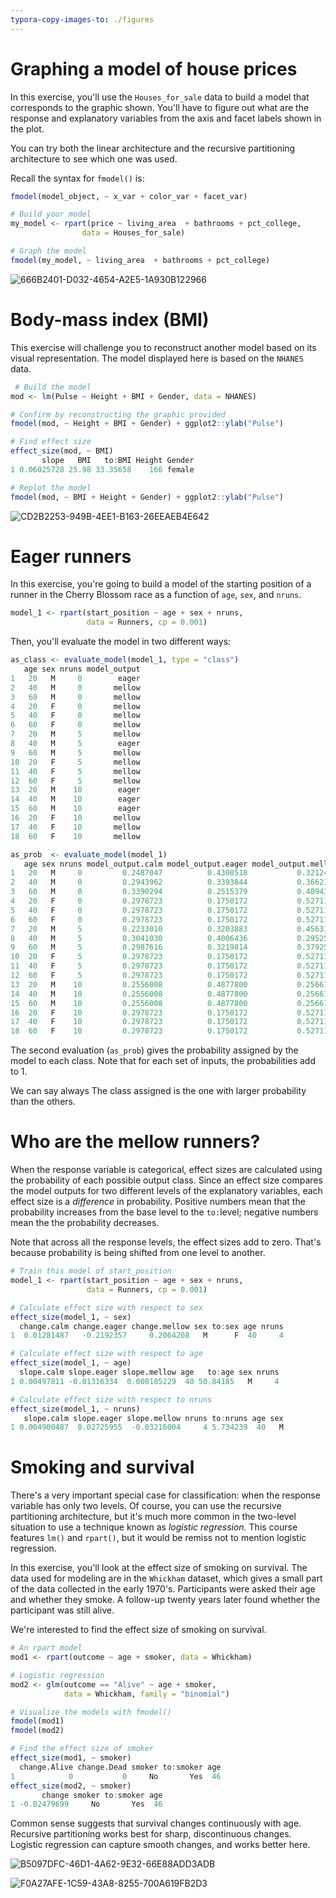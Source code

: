 ```yaml
---
typora-copy-images-to: ./figures
---
```


Graphing a model of house prices
===

In this exercise, you'll use the `Houses_for_sale` data to build a model that corresponds to the graphic shown. You'll have to figure out what are the response and explanatory variables from the axis and facet labels shown in the plot.

You can try both the linear architecture and the recursive partitioning architecture to see which one was used.

Recall the syntax for `fmodel()` is:

```R
fmodel(model_object, ~ x_var + color_var + facet_var)
```

```R
# Build your model
my_model <- rpart(price ~ living_area  + bathrooms + pct_college,
                data = Houses_for_sale)

# Graph the model
fmodel(my_model, ~ living_area  + bathrooms + pct_college)
```

![666B2401-D032-4654-A2E5-1A930B122966](figures/666B2401-D032-4654-A2E5-1A930B122966.png)

Body-mass index (BMI)
===

This exercise will challenge you to reconstruct another model based on its visual representation. The model displayed here is based on the `NHANES` data.

```R
 # Build the model
mod <- lm(Pulse ~ Height + BMI + Gender, data = NHANES)

# Confirm by reconstructing the graphic provided
fmodel(mod, ~ Height + BMI + Gender) + ggplot2::ylab("Pulse")

# Find effect size
effect_size(mod, ~ BMI)
       slope   BMI   to:BMI Height Gender
1 0.06025728 25.98 33.35658    166 female

# Replot the model
fmodel(mod, ~ BMI + Height + Gender) + ggplot2::ylab("Pulse")
```

![CD2B2253-949B-4EE1-B163-26EEAEB4E642](figures/CD2B2253-949B-4EE1-B163-26EEAEB4E642.png)

Eager runners
===

In this exercise, you're going to build a model of the starting position of a runner in the Cherry Blossom race as a function of `age`, `sex`, and `nruns`.

```R
model_1 <- rpart(start_position ~ age + sex + nruns, 
                 data = Runners, cp = 0.001)
```

Then, you'll evaluate the model in two different ways:

```R
as_class <- evaluate_model(model_1, type = "class")
   age sex nruns model_output
1   20   M     0        eager
2   40   M     0       mellow
3   60   M     0       mellow
4   20   F     0       mellow
5   40   F     0       mellow
6   60   F     0       mellow
7   20   M     5       mellow
8   40   M     5        eager
9   60   M     5       mellow
10  20   F     5       mellow
11  40   F     5       mellow
12  60   F     5       mellow
13  20   M    10        eager
14  40   M    10        eager
15  60   M    10        eager
16  20   F    10       mellow
17  40   F    10       mellow
18  60   F    10       mellow

as_prob  <- evaluate_model(model_1)
   age sex nruns model_output.calm model_output.eager model_output.mellow
1   20   M     0         0.2487047          0.4300518           0.3212435
2   40   M     0         0.2943962          0.3393844           0.3662194
3   60   M     0         0.3390294          0.2515379           0.4094327
4   20   F     0         0.2978723          0.1750172           0.5271105
5   40   F     0         0.2978723          0.1750172           0.5271105
6   60   F     0         0.2978723          0.1750172           0.5271105
7   20   M     5         0.2233010          0.3203883           0.4563107
8   40   M     5         0.3041030          0.4006436           0.2952534
9   60   M     5         0.2987616          0.3219814           0.3792570
10  20   F     5         0.2978723          0.1750172           0.5271105
11  40   F     5         0.2978723          0.1750172           0.5271105
12  60   F     5         0.2978723          0.1750172           0.5271105
13  20   M    10         0.2556008          0.4877800           0.2566191
14  40   M    10         0.2556008          0.4877800           0.2566191
15  60   M    10         0.2556008          0.4877800           0.2566191
16  20   F    10         0.2978723          0.1750172           0.5271105
17  40   F    10         0.2978723          0.1750172           0.5271105
18  60   F    10         0.2978723          0.1750172           0.5271105
```

The second evaluation (`as_prob`) gives the probability assigned by the model to each class. Note that for each set of inputs, the probabilities add to 1.

We can say always The class assigned is the one with larger probability than the others.

Who are the mellow runners?
===

When the response variable is categorical, effect sizes are calculated using the probability of each possible output class. Since an effect size compares the model outputs for two different levels of the explanatory variables, each effect size is a *difference* in probability. Positive numbers mean that the probability increases from the base level to the `to:`level; negative numbers mean the the probability decreases.

Note that across all the response levels, the effect sizes add to zero. That's because probability is being shifted from one level to another.

```R
# Train this model of start_position
model_1 <- rpart(start_position ~ age + sex + nruns, 
                 data = Runners, cp = 0.001)

# Calculate effect size with respect to sex
effect_size(model_1, ~ sex)
  change.calm change.eager change.mellow sex to:sex age nruns
1  0.01281487   -0.2192357     0.2064208   M      F  40     4

# Calculate effect size with respect to age
effect_size(model_1, ~ age)
  slope.calm slope.eager slope.mellow age   to:age sex nruns
1 0.00497811 -0.01316334  0.008185229  40 50.84185   M     4

# Calculate effect size with respect to nruns
effect_size(model_1, ~ nruns)
   slope.calm slope.eager slope.mellow nruns to:nruns age sex
1 0.004900487  0.02725955  -0.03216004     4 5.734239  40   M
```

Smoking and survival
===

There's a very important special case for classification: when the response variable has only two levels. Of course, you can use the recursive partitioning architecture, but it's much more common in the two-level situation to use a technique known as *logistic regression*. This course features `lm()` and `rpart()`, but it would be remiss not to mention logistic regression.

In this exercise, you'll look at the effect size of smoking on survival. The data used for modeling are in the `Whickham` dataset, which gives a small part of the data collected in the early 1970's. Participants were asked their age and whether they smoke. A follow-up twenty years later found whether the participant was still alive.

We're interested to find the effect size of smoking on survival.

```R
# An rpart model
mod1 <- rpart(outcome ~ age + smoker, data = Whickham)

# Logistic regression
mod2 <- glm(outcome == "Alive" ~ age + smoker, 
            data = Whickham, family = "binomial")

# Visualize the models with fmodel()
fmodel(mod1)
fmodel(mod2)

# Find the effect size of smoker
effect_size(mod1, ~ smoker)
  change.Alive change.Dead smoker to:smoker age
1            0           0     No       Yes  46
effect_size(mod2, ~ smoker)
       change smoker to:smoker age
1 -0.02479699     No       Yes  46
```

Common sense suggests that survival changes continuously with age. Recursive partitioning works best for sharp, discontinuous changes. Logistic regression can capture smooth changes, and works better here.

![B5097DFC-46D1-4A62-9E32-66E88ADD3ADB](figures/B5097DFC-46D1-4A62-9E32-66E88ADD3ADB.png)

![F0A27AFE-1C59-43A8-8255-700A619FB2D3](figures/F0A27AFE-1C59-43A8-8255-700A619FB2D3.png)

